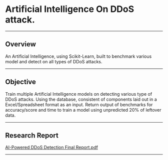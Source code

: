 # Artificial Intelligence On DDoS attack.

---

## Overview

An Artificial Intelligence, using Scikit-Learn, built to benchmark various model and detect on all types of DDoS attacks.

---
## Objective

Train multiple Artificial Intelligence models on detecting various type of DDoS attacks. Using the database, consistent of components laid out in a Excel/Spreadsheet format as an input. Return output of benchmarks for accuracy/score and time to train a model using unpredicted 20% of leftover data.

---

## Research Report

[AI-Powered DDoS Detection Final Report.pdf](https://github.com/danzzu/ddos-detection-demo/blob/main/AI-Powered%20DDoS%20Detection%20Final%20Report.pdf)


---

